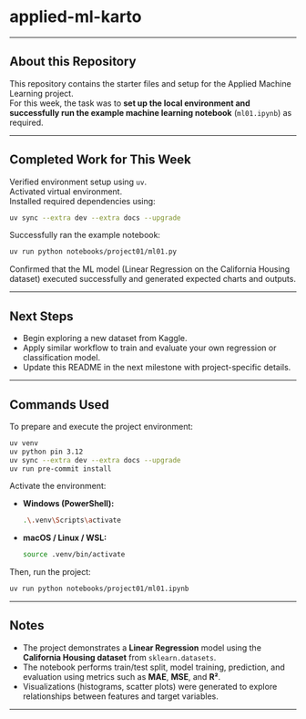 # applied-ml-karto

---

## About this Repository

This repository contains the starter files and setup for the Applied Machine Learning project.  
For this week, the task was to **set up the local environment and successfully run the example machine learning notebook** (`ml01.ipynb`) as required.

---

## Completed Work for This Week

Verified environment setup using `uv`.  
Activated virtual environment.  
Installed required dependencies using:

```bash
uv sync --extra dev --extra docs --upgrade
```

Successfully ran the example notebook:

```bash
uv run python notebooks/project01/ml01.py
```

Confirmed that the ML model (Linear Regression on the California Housing dataset) executed successfully and generated expected charts and outputs.

---

## Next Steps

- Begin exploring a new dataset from Kaggle.  
- Apply similar workflow to train and evaluate your own regression or classification model.  
- Update this README in the next milestone with project-specific details.  

---

## Commands Used

To prepare and execute the project environment:

```bash
uv venv
uv python pin 3.12
uv sync --extra dev --extra docs --upgrade
uv run pre-commit install
```

Activate the environment:

- **Windows (PowerShell):**
  ```bash
  .\.venv\Scripts\activate
  ```
- **macOS / Linux / WSL:**
  ```bash
  source .venv/bin/activate
  ```

Then, run the project:

```bash
uv run python notebooks/project01/ml01.ipynb
```

---

## Notes

- The project demonstrates a **Linear Regression** model using the **California Housing dataset** from `sklearn.datasets`.  
- The notebook performs train/test split, model training, prediction, and evaluation using metrics such as **MAE**, **MSE**, and **R²**.  
- Visualizations (histograms, scatter plots) were generated to explore relationships between features and target variables.  

---